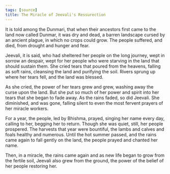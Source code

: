 ```yaml
---
tags: [source]
title: The Miracle of Jeevali's Ressurection
---
```



It is told among the Dunmari, that when their ancestors first came to the land now called Dunmar, it was dry and dead, a barren landscape cursed by an ancient plague, in which no crops could grow. The people suffered, and died, from drought and hunger and fear. 

Jeevali, it is said, who had sheltered her people on the long journey, wept in sorrow an despair, wept for her people who were starving in the land that should sustain them. She cried tears that poured from the heavens, falling as soft rains, cleansing the land and purifying the soil. Rivers sprung up where her tears fell, and the land was blessed. 

As she cried, the power of her tears grew and grew, washing away the curse upon the land. But she put so much of her power and spirit into her tears that she began to fade away. As the rains faded, so did Jeevali. She diminished, and was gone, falling silent to even the most fervent prayers of her miracle workers. 

For a year, the people, led by Bhishma, prayed, singing her name every day, calling to her, begging her to return. Though she was quiet, still, her people prospered. The harvests that year were bountiful, the lambs and calves and foals healthy and numerous. Until the hot summer passed, and the rains came again to fall gently on the land, the people prayed and chanted her name. 

Then, in a miracle, the rains came again and as new life began to grow from the fertile soil, Jeevali also grew from the ground, the power of the belief of her people restoring her.